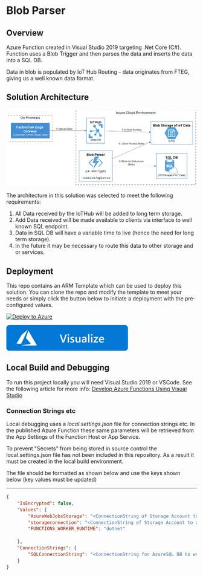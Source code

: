 # Blob Parser

## Overview

Azure Function created in Visual Studio 2019 targeting .Net Core (C#).  Function uses a Blob Trigger and then parses the data and inserts the data into a SQL DB.

Data in blob is populated by IoT Hub Routing - data originates from FTEG, giving us a well known data format.

## Solution Architecture

![High-Level Architecture](./out/diagrams/solution/solution.png)

The architecture in this solution was selected to meet the following requirements:

1. All Data received by the IoTHub will be added to long term storage.
2. Add Data received will be made available to clients via interface to well known SQL endpoint.
3. Data in SQL DB will have a variable time to live (hence the need for long term storage).
4. In the future it may be necessary to route this data to other storage and or services.

## Deployment

This repo contains an ARM Template which can be used to deploy this solution.  You can clone the repo and modify the template to meet your needs or simply click the button below to initiate a deployment with the pre-configured values.

[![Deploy to Azure](https://aka.ms/deploytoazurebutton)](https://portal.azure.com/#create/Microsoft.Template/uri/https%3A%2F%2Fraw.githubusercontent.com%2FSandlerdev%2FBlobParser%2Fmaster%2FARMTemplates%2FazureDeploy.json)

[![Visualize](https://raw.githubusercontent.com/Azure/azure-quickstart-templates/master/1-CONTRIBUTION-GUIDE/images/visualizebutton.svg?sanitize=true)](http://armviz.io/#/?load=https%3A%2F%2Fraw.githubusercontent.com%2FSandlerdev%2FBlobParser%2Fmaster%2FARMTemplates%2FazureDeploy.json)

## Local Build and Debugging

To run this project locally you will need Visual Studio 2019 or VSCode.  See the following article for more info:
[Develop Azure Functions Using Visual Studio](https://docs.microsoft.com/en-us/azure/azure-functions/functions-develop-vs)

### Connection Strings etc

Local debugging uses a *local.settings.json* file for connection strings etc.  In the published Azure Function these same parameters will be retrieved from the App Settings of the Function Host or App Service.

To prevent "Secrets" from being stored in source control the local.settings.json file has not been included in this repository.   As a result it must be created in the local build environment.

The file should be formatted as shown below and use the keys shown below (key values must be updated)

---

```local.settings.json
{
    "IsEncrypted": false,
    "Values": {
        "AzureWebJobsStorage": "<ConnectionString of Storage Account to store AZ Function MetaData>",
        "storageconnection": "<ConnectionString of Storage Account to watch for IoT Data>",
        "FUNCTIONS_WORKER_RUNTIME": "dotnet"

    },
    "ConnectionStrings": {
        "SQLConnectionString": "<ConnectionString for AzureSQL DB to write the data to.>"
    }
}

```
